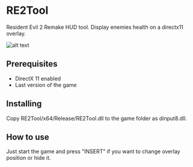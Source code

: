 # RE2Tool

Resident Evil 2 Remake HUD tool. Display enemies health on a directx11 overlay.

![alt text](https://i.imgur.com/XVDisXY.jpg)

## Prerequisites

- DirectX 11 enabled
- Last version of the game

## Installing

Copy RE2Tool/x64/Release/RE2Tool.dll to the game folder as dinput8.dll.

## How to use

Just start the game and press "INSERT" if you want to change overlay position or hide it.
